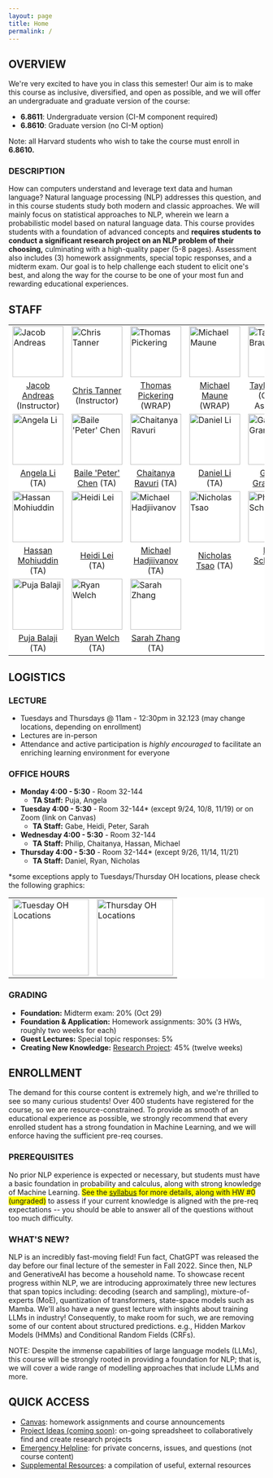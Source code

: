 ```yaml
---
layout: page
title: Home
permalink: /
---
```

## OVERVIEW
We're very excited to have you in class this semester! Our aim is to make this course as inclusive, diversified, and open as possible, and we will offer an undergraduate and graduate version of the course:
- **6.8611**: Undergraduate version (CI-M component required)
- **6.8610**: Graduate version (no CI-M option)

Note: all Harvard students who wish to take the course must enroll in **6.8610.**

### DESCRIPTION
How can computers understand and leverage text data and human language? Natural language processing (NLP) addresses this question, and in this course students study both modern and classic approaches. We will mainly focus on statistical approaches to NLP, wherein we learn a probabilistic model based on natural language data. This course provides students with a foundation of advanced concepts and **requires students to conduct a significant research project on an NLP problem of their choosing,** culminating with a high-quality paper (5-8 pages). Assessment also includes (3) homework assignments, special topic responses, and a midterm exam. Our goal is to help challenge each student to elicit one's best, and along the way for the course to be one of your most fun and rewarding educational experiences.

## STAFF
<p></p>
<table align="center" style="background-color:#FFFFFF" border="0px">
  <tr>
    <td><img src="{{ site.baseurl }}/images/jacob_cropped.png" width="100" alt="Jacob Andreas"/></td>
    <td><img src="{{ site.baseurl }}/images/2024-TA-headshots/tanner_chris-modified.png" width="100" alt="Chris Tanner"/></td>
    <td><img src="{{ site.baseurl }}/images/thomas_cropped.png" width="100" alt="Thomas Pickering"/></td>
    <td><img src="{{ site.baseurl }}/images/maune_cropped.png" width="100" alt="Michael Maune"/></td>
    <td><img src="{{ site.baseurl }}/images/2024-TA-headshots/braun_taylor-modified.png" width="100" alt="Taylor Braun"/></td>
  </tr>
  <tr>
    <td align="center" style="background-color:#FFFFFF" border="0"><a href="https://www.mit.edu/~jda/">Jacob Andreas</a> (Instructor)</td>
    <td align="center" style="background-color:#FFFFFF" border="0"><a href="https://www.linkedin.com/in/chriswtanner/">Chris Tanner</a> (Instructor)</td>
    <td align="center" style="background-color:#FFFFFF" border="0"><a href="">Thomas Pickering</a> (WRAP)</td>
    <td align="center" style="background-color:#FFFFFF" border="0"><a href="">Michael Maune</a> (WRAP)</td>
    <td align="center" style="background-color:#FFFFFF" border="0"><a href="">Taylor Braun</a> (Course Assistant)</td>
  </tr>
  <tr>
    <td><img src="{{ site.baseurl }}/images/2024-TA-headshots/li_angela-modified.png" width="100" alt="Angela Li"/></td>
    <td><img src="{{ site.baseurl }}/images/2024-TA-headshots/chen_peter-modified.png" width="100" alt="Baile 'Peter' Chen"/></td>
    <td><img src="{{ site.baseurl }}/images/2024-TA-headshots/ravuri_chaitanya-modified.png" width="100" alt="Chaitanya Ravuri"/></td>
    <td><img src="{{ site.baseurl }}/images/2024-TA-headshots/li_daniel-modified.png" width="100" alt="Daniel Li"/></td>
    <td><img src="{{ site.baseurl }}/images/2024-TA-headshots/grand_gabe-modified.png" width="100" alt="Gabriel Grand"/></td>
  </tr>
  <tr>
    <td align="center" style="background-color:#FFFFFF" border="0"><a href="https://angeli-13.github.io/">Angela Li</a> (TA)</td>
    <td align="center" style="background-color:#FFFFFF" border="0"><a href="">Baile 'Peter' Chen</a> (TA)</td>
    <td align="center" style="background-color:#FFFFFF" border="0"><a href="">Chaitanya Ravuri</a> (TA)</td>
    <td align="center" style="background-color:#FFFFFF" border="0"><a href="">Daniel Li</a> (TA)</td>
    <td align="center" style="background-color:#FFFFFF" border="0"><a href="">Gabriel Grand</a> (TA)</td>
  </tr>
  <tr>
    <td><img src="{{ site.baseurl }}/images/2024-TA-headshots/mohiuddin_hassan-modified.png" width="100" alt="Hassan Mohiuddin"/></td>
    <td><img src="{{ site.baseurl }}/images/2024-TA-headshots/lei_heidi-modified.png" width="100" alt="Heidi Lei"/></td>
    <td><img src="{{ site.baseurl }}/images/2024-TA-headshots/hadjjivanov_michael-modified.png" width="100" alt="Michael Hadjiivanov"/></td>
    <td><img src="{{ site.baseurl }}/images/2024-TA-headshots/tsao_nicholas-modified.png" width="100" alt="Nicholas Tsao"/></td>
    <td><img src="{{ site.baseurl }}/images/2024-TA-headshots/schroeder_philip-modified.png" width="100" alt="Philip Schroeder"/></td>
  </tr>
  <tr>
   <td align="center" style="background-color:#FFFFFF" border="0"><a href="">Hassan Mohiuddin</a> (TA)</td>
    <td align="center" style="background-color:#FFFFFF" border="0"><a href="">Heidi Lei</a> (TA)</td>
    <td align="center" style="background-color:#FFFFFF" border="0"><a href="">Michael Hadjiivanov</a> (TA)</td>
    <td align="center" style="background-color:#FFFFFF" border="0"><a href="">Nicholas Tsao</a> (TA)</td>
    <td align="center" style="background-color:#FFFFFF" border="0"><a href="">Philip Schroeder</a> (TA)</td>
  </tr>
  <tr>
    <td><img src="{{ site.baseurl }}/images/2024-TA-headshots/balaji_puja-modified.png" width="100" alt="Puja Balaji"/></td>
    <td><img src="{{ site.baseurl }}/images/2024-TA-headshots/welch_ryan-modified.png" width="100" alt="Ryan Welch"/></td>
    <td><img src="{{ site.baseurl }}/images/2024-TA-headshots/zhang_sarah-modified.png" width="100" alt="Sarah Zhang"/></td>
  </tr>
  <tr>
      <td align="center" style="background-color:#FFFFFF" border="0"><a href="">Puja Balaji</a> (TA)</td>
    <td align="center" style="background-color:#FFFFFF" border="0"><a href="">Ryan Welch</a> (TA)</td>
    <td align="center" style="background-color:#FFFFFF" border="0"><a href="">Sarah Zhang</a> (TA)</td>
  </tr>
</table>

## LOGISTICS
### LECTURE
- Tuesdays and Thursdays @ 11am - 12:30pm in 32.123 (may change locations, depending on enrollment)
- Lectures are in-person
- Attendance and active participation is *highly encouraged* to facilitate an enriching learning environment for everyone

### OFFICE HOURS
- **Monday 4:00 - 5:30** - Room 32-144 
  - **TA Staff:** Puja, Angela
- **Tuesday 4:00 - 5:30** - Room 32-144* (except 9/24, 10/8, 11/19) or on Zoom (link on Canvas)
  - **TA Staff:** Gabe, Heidi, Peter, Sarah
- **Wednesday 4:00 - 5:30** - Room 32-144 
  - **TA Staff:** Philip, Chaitanya, Hassan, Michael
- **Thursday 4:00 - 5:30** - Room 32-144* (except 9/26, 11/14, 11/21) 
  - **TA Staff:** Daniel, Ryan, Nicholas

*some exceptions apply to Tuesdays/Thursday OH locations, please check the following graphics: 
<table align="center" style="background-color:#FFFFFF" border="0px">
  <tr>
    <td><img src="{{ site.baseurl }}/images/2024-OH-locations/NLP-tuesday-OH.png" height="150" alt="Tuesday OH Locations"/></td>
    <td><img src="{{ site.baseurl }}/images/2024-OH-locations/NLP-thursday-OH.png" height="150" alt="Thursday OH Locations"/></td>
  </tr>
</table>

### GRADING
- **Foundation:** Midterm exam: 20% (Oct 29)
- **Foundation & Application:** Homework assignments: 30% (3 HWs, roughly two weeks for each)
- **Guest Lectures:** Special topic responses: 5%
- **Creating New Knowledge:** [Research Project](project): 45% (twelve weeks)

## ENROLLMENT
The demand for this course content is extremely high, and we're thrilled to see so many curious students! Over 400 students have registered for the course, so we are resource-constrained. To provide as smooth of an educational experience as possible, we strongly recommend that every enrolled student has a strong foundation in Machine Learning, and we will enforce having the sufficient pre-req courses.

### PREREQUISITES
No prior NLP experience is expected or necessary, but students must have a basic foundation in probability and calculus, along with strong knowledge of Machine Learning. <span style="background-color: #FFFF00">See the [syllabus](syllabus) for more details, along with HW #0 (ungraded)</span> to assess if your current knowledge is aligned with the pre-req expectations -- you should be able to answer all of the questions without too much difficulty.

### WHAT'S NEW?
NLP is an incredibly fast-moving field! Fun fact, ChatGPT was released the day before our final lecture of the semester in Fall 2022. Since then, NLP and GenerativeAI has become a household name. To showcase recent progress within NLP, we are introducing approximately three new lectures that span topics including: decoding (search and sampling), mixture-of-experts (MoE), quantization of transformers, state-space models such as Mamba. We'll also have a new guest lecture with insights about training LLMs in industry! Consequently, to make room for such, we are removing some of our content about structured predictions. e.g., Hidden Markov Models (HMMs) and Conditional Random Fields (CRFs).

NOTE: Despite the immense capabilities of large language models (LLMs), this course will be strongly rooted in providing a foundation for NLP; that is, we will cover a wide range of modelling approaches that include LLMs and more.

## QUICK ACCESS
- [Canvas](https://canvas.mit.edu/courses/28237): homework assignments and course announcements
- [Project Ideas (coming soon)](): on-going spreadsheet to collaboratively find and create research projects
- [Emergency Helpline](mailto:nlp-staff@mit.edu): for private concerns, issues, and questions (not course content) 
- [Supplemental Resources](supplemental): a compilation of useful, external resources
